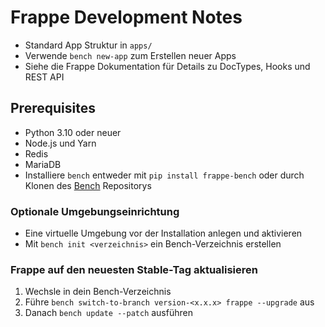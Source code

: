 # Frappe Development Notes

- Standard App Struktur in `apps/`
- Verwende `bench new-app` zum Erstellen neuer Apps
- Siehe die Frappe Dokumentation für Details zu DocTypes, Hooks und REST API

## Prerequisites

- Python 3.10 oder neuer
- Node.js und Yarn
- Redis
- MariaDB
- Installiere `bench` entweder mit `pip install frappe-bench` oder durch Klonen des [Bench](https://github.com/frappe/bench) Repositorys

### Optionale Umgebungseinrichtung

- Eine virtuelle Umgebung vor der Installation anlegen und aktivieren
- Mit `bench init <verzeichnis>` ein Bench-Verzeichnis erstellen

### Frappe auf den neuesten Stable-Tag aktualisieren

1. Wechsle in dein Bench-Verzeichnis
2. Führe `bench switch-to-branch version-<x.x.x> frappe --upgrade` aus
3. Danach `bench update --patch` ausführen

